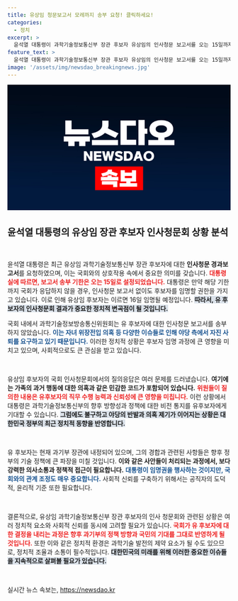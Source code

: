 ```yaml
---
title: 유상임 청문보고서 모레까지 송부 요청! 클릭하세요!
categories:
  - 정치
excerpt: >
  윤석열 대통령이 과학기술정보통신부 장관 후보자 유상임의 인사청문 보고서를 오는 15일까지 요청했습니다. 국회가 응하지 않으면, 그는 이르면 16일 후보자를 임명할 수 있습니다. 야당은 자녀 위장전입 의혹을 제기하며 유 후보자의 사퇴를 요구하고 있습니다. 과연 결말은 어떻게 날까요?
feature_text: >
  윤석열 대통령이 과학기술정보통신부 장관 후보자 유상임의 인사청문 보고서를 오는 15일까지 요청했습니다. 국회가 응하지 않으면, 그는 이르면 16일 후보자를 임명할 수 있습니다. 야당은 자녀 위장전입 의혹을 제기하며 유 후보자의 사퇴를 요구하고 있습니다. 과연 결말은 어떻게 날까요?
image: '/assets/img/newsdao_breakingnews.jpg'
---
```


<p><img src="/assets/img/newsdao_breakingnews.jpg" alt="koreaapp 속보" /></p>

<h2 data-ke-size="size26">윤석열 대통령의 유상임 장관 후보자 인사청문회 상황 분석</h2>

<p data-ke-size="size16">&nbsp;</p>

<p>윤석열 대통령은 최근 유상임 과학기술정보통신부 장관 후보자에 대한 <b>인사청문 경과보고서</b>를 요청하였으며, 이는 국회와의 상호작용 속에서 중요한 의미를 갖습니다. <b><span style="color: #ee2323;">대통령실에 따르면, 보고서 송부 기한은 오는 15일로 설정되었습니다.</span></b> 대통령은 만약 해당 기한까지 국회가 응답하지 않을 경우, 인사청문 보고서 없이도 후보자를 임명할 권한을 가지고 있습니다. 이로 인해 유상임 후보자는 이르면 16일 임명될 예정입니다. <b><span style="background-color: #21538527;">따라서, 유 후보자의 인사청문회 결과가 중요한 정치적 변곡점이 될 것입니다.</span></b></p>

<p>국회 내에서 과학기술정보방송통신위원회는 유 후보자에 대한 인사청문 보고서를 송부하지 않았습니다. <b><span style="color: #1a5490;">이는 자녀 위장전입 의혹 등 다양한 이슈들로 인해 야당 측에서 자진 사퇴를 요구하고 있기 때문입니다.</span></b> 이러한 정치적 상황은 후보자 임명 과정에 큰 영향을 미치고 있으며, 사회적으로도 큰 관심을 받고 있습니다.</p>

<p data-ke-size="size16">&nbsp;</p>

<p>유상임 후보자의 국회 인사청문회에서의 질의응답은 여러 문제를 드러냈습니다. <b>여기에는 가족의 과거 행동에 대한 의혹과 같은 민감한 코드가 포함되어 있습니다.</b> <b><span style="color: #ee2323;">위원들이 질의한 내용은 유후보자의 직무 수행 능력과 신뢰성에 큰 영향을 미칩니다.</span></b> 이런 상황에서 대통령은 과학기술정보통신부의 향후 방향성과 정책에 대한 비전 통지를 유후보자에게 기대할 수 있습니다. <b><span style="background-color: #21538527;">그럼에도 불구하고 야당의 반발과 의혹 제기가 이어지는 상황은 대한민국 정부의 최근 정치적 동향을 반영합니다.</span></b></p>

<p data-ke-size="size16">&nbsp;</p>

<p>유 후보자는 현재 과기부 장관에 내정되어 있으며, 그의 경합과 관련된 사항들은 향후 정부의 기술 정책에 큰 파장을 미칠 것입니다. <b>이와 같은 사안들이 처리되는 과정에서, 보다 강력한 의사소통과 정책적 접근이 필요합니다.</b> <b><span style="color: #1a5490;">대통령이 임명권을 행사하는 것이지만, 국회와의 관계 조정도 매우 중요합니다.</span></b> 사회적 신뢰를 구축하기 위해서는 공직자의 도덕적, 윤리적 기준 또한 필요합니다.</p>

<p data-ke-size="size16">&nbsp;</p>

<p>결론적으로, 유상임 과학기술정보통신부 장관 후보자의 인사 청문회와 관련된 상황은 여러 정치적 요소와 사회적 신뢰를 동시에 고려할 필요가 있습니다. <b><span style="color: #ee2323;">국회가 유 후보자에 대한 결정을 내리는 과정은 향후 과기부의 정책 방향과 국민의 기대를 그대로 반영하게 될 것입니다.</span></b> 또한 이와 같은 정치적 환경은 과학기술 발전의 제약 요소가 될 수도 있으므로, 정치적 조율과 소통이 필수적입니다. <b><span style="background-color: #21538527;">대한민국의 미래를 위해 이러한 중요한 이슈들을 지속적으로 살펴볼 필요가 있습니다.</span></b></p>

<p data-ke-size="size16">&nbsp;</p>
실시간 뉴스 속보는, <a href="https://newsdao.kr" rel="dofollow">https://newsdao.kr</a>



